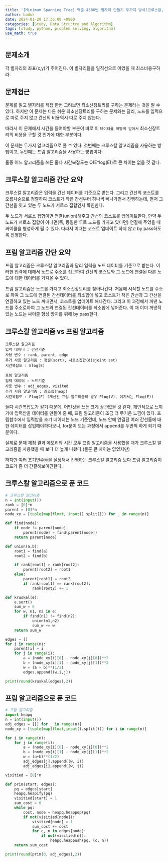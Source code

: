 ```yaml
---
title: '[Minimum Spanning Tree] 백준 4386번 별자리 만들기 두가지 방식(크루스칼, 프림)으로 풀어보기'
author: baduk
date: 2024-01-29 17:36:00 +0900
categories: [Study, Data Structre and Algorithm]
tags: [study, python, problem solving, algorithm]
use_math: true
---
```

## 문제소개
각 별자리의 좌표(x,y)가 주어진다. 이 별자리들을 일직선으로 이었을 때 최소비용구하라.

## 문제접근
문제를 읽고 별자리를 직접 한번 그려보면 최소신장트리를 구하는 문제라는 것을 알 수 있다. 하지만 이 문제는 다른 쉬운 최소신장트리를 구하는 문제와는 달리, 노드를 입력으로 따로 주지 않고 간선의 비용역시 따로 주지 않는다.

따라서 이 문제에서 시간을 들여야할 부분이 바로 이 `데이터를 어떻게 받아서` 최소신장트리의 비용을 구할 것 인가에 대한 부분이다.

이 문제는 두가지 알고리즘으로 풀 수 있다. 첫번째는 크루스칼 알고리즘을 사용하는 방법이고, 두번째는 프림 알고리즘을 사용하는 방법이다.

둘중 어느 알고리즘을 쓰든 둘다 시간복잡도는 O(E*log(E))로 큰 차이는 없을 것 같다.

## 크루스칼 알고리즘 간단 요약
크루스칼 알고리즘은 입력을 간선 데이터를 기준으로 받는다. 그리고 간선의 코스트를 오름차순으로 정렬하여 코스트가 작은 간선부터 하나씩 빼나가면서 진행하는데, 먼저 그 간선을 잇고 있는 두 노드가 서로소 집합인지 확인한다.

두 노드가 서로소 집합이면 연결(union)해주고 간선의 코스트를 업데이트한다. 만약 두 노드가 서로소 집합이 아니면(즉, 동일한 루트 노드를 가지고 있다면) 연결해 주었을 때 싸이클을 형성하게 될 수 있다. 따라서 이때는 코스트 업데이트 하지 않고 by pass하도록 진행한다. 

## 프림 알고리즘 간단 요약
프림 알고리즘은 크루스칼 알고리즘과 달리 입력을 노드 데이터를 기준으로 받는다. 이러한 입력에 대해서 노드로 주소를 접근하여 간선의 코스트와 그 노드에 연결된 다른 노드에 대한 데이터를 가져올 수 있다.

프림 알고리즘은 노드를 가지고 최소신장트리를 찾아나간다. 처음에 시작할 노드를 주소로 하여 그 노드에 연결된 간선데이터를 최소힙에 넣고 코스트가 작은 간선과 그 간선을 연결하고 있는 노드 꺼내면서, 코스트를 업데이트 해나간다. 그리고 이 과정에서 꺼낸 노드를 주소로하여 그 노드와 연결된 간선데이터를 최소힙에 넣어준다. 이 때 이미 꺼낸적 있는 노드는 싸이클 형성 방지를 위해 by pass한다.

## 크루스칼 알고리즘 vs 프림 알고리즘

```
크루스칼 알고리즘
입력 데이터 : 간선기준
사용 변수 : rank, parent, edge
추가 사용 알고리즘 : 정렬(sort), 서로소집합(disjoint set)
시간복잡도 : Elog(E)
```

```
프림 알고리즘
입력 데이터 : 노드기준
사용 변수 : adj_edges, visited
추가 사용 알고리즘 : 최소힙(heap)
시간복잡도 : Elog(E) (개선된 프림 알고리즘의 경우 Elog(V), 여기서는 Elog(E))
```

둘다 시간복잡도가 같기 때문에, 어떤것을 쓰든 크게 상관없을 것 같다. 개인적으로 느끼기에 입력받을 데이터를 만들어 줄 때, 프림 알고리즘이 조금 더 무거운 느낌이 있다. 프림함수에서 입력받을 초기 데이터는 노드 기준인데, 노드 안에 연결된 여러 간선들에 대한 데이터를 삽입해야하다보니, for문이 도는 과정에서 append를 두번씩 하게 되기 때문이다.

실제로 문제 채점 결과 메모리와 시간 모두 프림 알고리즘을 사용했을 때가 크루스칼 알고리즘을 사용했을 때 보다 더 높게 나왔다.(물론 큰 차이는 없었지만)

하지만 여러 초기변수들을 설정해서 진행하는 크루스칼 알고리즘 보다 프림 알고리즘이 코드가 좀 더 간결해보이긴한다.

## 크루스칼 알고리즘으로 푼 코드
```python
# 크루스칼 알고리즘
n = int(input())
rank = [0]*n
parent = [0]*n
node_xy = [tuple(map(float, input().split())) for _ in range(n)]

def find(node):
    if node != parent[node]:
        parent[node] = find(parent[node])
    return parent[node]

def union(a,b):
    root1 = find(a)
    root2 = find(b)

    if rank[root1] > rank[root2]:
        parent[root2] = root1
    else:
        parent[root1] = root2
        if rank[root1] == rank[root2]:
            rank[root2] += 1

def kruskal(e):
    e.sort()
    sum_w = 0
    for w, n1, n2 in e:
        if find(n1) != find(n2):
            union(n1,n2)
            sum_w += w
    return sum_w

edges = []
for i in range(n):
    parent[i] = i
    for j in range(i):
        a = (node_xy[i][0] - node_xy[j][0])**2
        b = (node_xy[i][1] - node_xy[j][1])**2
        w = (a + b)**(1/2)
        edges.append((w,i,j))

print(round(kruskal(edges),2))
```

## 프림 알고리즘으로 푼 코드
```python
# 프림 알고리즘
import heapq
n = int(input())
adj_edges = [[] for _ in range(n)]
node_xy = [tuple(map(float,input().split())) for i in range(n)]

for i in range(n):
    for j in range(i):
        a = (node_xy[i][0] - node_xy[j][0])**2
        b = (node_xy[i][1] - node_xy[j][1])**2
        w = (a+b)**(1/2)
        adj_edges[j].append((w, i))
        adj_edges[i].append((w, j))

visitied = [0]*n

def prim(start, edges):
    pq = edges[start]
    heapq.heapify(pq)
    visitied[start] = 1
    sum_cost = 0
    while pq:
        cost, node = heapq.heappop(pq)
        if not(visitied[node]):
            visitied[node] = 1
            sum_cost += cost
            for c, n in edges[node]:
                if not(visitied[n]):
                    heapq.heappush(pq, (c, n))
    return sum_cost

print(round(prim(0, adj_edges),2))
```